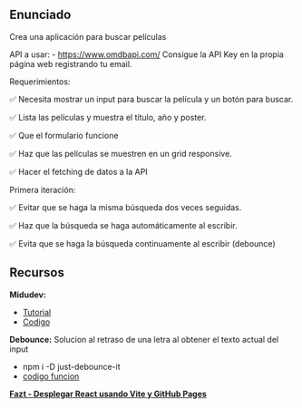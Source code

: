 ## Enunciado

Crea una aplicación para buscar películas

API a usar: - https://www.omdbapi.com/
Consigue la API Key en la propia página web registrando tu email.

Requerimientos:

✅ Necesita mostrar un input para buscar la película y un botón para buscar.

✅ Lista las películas y muestra el título, año y poster.

✅ Que el formulario funcione

✅ Haz que las películas se muestren en un grid responsive.

✅ Hacer el fetching de datos a la API

Primera iteración:

✅ Evitar que se haga la misma búsqueda dos veces seguidas.

✅ Haz que la búsqueda se haga automáticamente al escribir.

✅ Evita que se haga la búsqueda continuamente al escribir (debounce)

## Recursos
**Midudev:** 
* [Tutorial](https://youtu.be/GOEiMwDJ3lc)
* [Codigo](https://github.com/midudev/aprendiendo-react/tree/master/projects/05-react-buscador-peliculas)


**Debounce:** Solucion al retraso de una letra al obtener el texto actual del input
  * npm i -D just-debounce-it
  * [codigo funcion]( https://github.com/angus-c/just/blob/master/packages/function-debounce/index.cjs)

[**Fazt - Desplegar React usando Vite y GitHub Pages** ](https://youtu.be/UX4gvort2TU)
